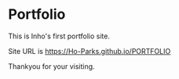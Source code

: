 # Portfolio

This is Inho's first portfolio site.

Site URL is https://Ho-Parks.github.io/PORTFOLIO

Thankyou for your visiting.
